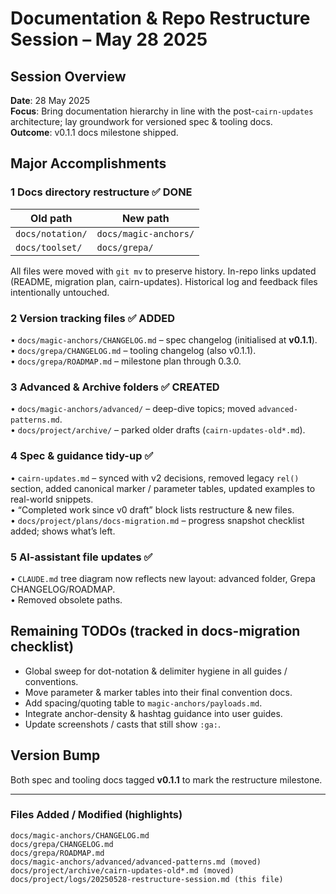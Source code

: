 # Documentation & Repo Restructure Session – May 28 2025

<!-- :M: tldr moved notation → cairns, toolset → cairn, created changelogs, roadmap, archives -->

## Session Overview

**Date**: 28 May 2025  
**Focus**: Bring documentation hierarchy in line with the post-`cairn-updates` architecture; lay groundwork for versioned spec & tooling docs.  
**Outcome**: v0.1.1 docs milestone shipped.

## Major Accomplishments

### 1  Docs directory restructure ✅ DONE

| Old path | New path |
|----------|----------|
| `docs/notation/` | `docs/magic-anchors/` |
| `docs/toolset/`  | `docs/grepa/`        |

All files were moved with `git mv` to preserve history.  In-repo links updated (README, migration plan, cairn-updates).  Historical log and feedback files intentionally untouched.

### 2  Version tracking files ✅ ADDED

• `docs/magic-anchors/CHANGELOG.md` – spec changelog (initialised at **v0.1.1**).  
• `docs/grepa/CHANGELOG.md` – tooling changelog (also v0.1.1).  
• `docs/grepa/ROADMAP.md` – milestone plan through 0.3.0.

### 3  Advanced & Archive folders ✅ CREATED

• `docs/magic-anchors/advanced/` – deep-dive topics; moved `advanced-patterns.md`.  
• `docs/project/archive/` – parked older drafts (`cairn-updates-old*.md`).

### 4  Spec & guidance tidy-up ✅

• `cairn-updates.md` – synced with v2 decisions, removed legacy `rel()` section, added canonical marker / parameter tables, updated examples to real-world snippets.  
• “Completed work since v0 draft” block lists restructure & new files.  
• `docs/project/plans/docs-migration.md` – progress snapshot checklist added; shows what’s left.

### 5  AI-assistant file updates ✅

• `CLAUDE.md` tree diagram now reflects new layout: advanced folder, Grepa CHANGELOG/ROADMAP.  
• Removed obsolete paths.

## Remaining TODOs (tracked in docs-migration checklist)

- Global sweep for dot-notation & delimiter hygiene in all guides / conventions.  
- Move parameter & marker tables into their final convention docs.  
- Add spacing/quoting table to `magic-anchors/payloads.md`.  
- Integrate anchor-density & hashtag guidance into user guides.  
- Update screenshots / casts that still show `:ga:`.

## Version Bump

Both spec and tooling docs tagged **v0.1.1** to mark the restructure milestone.

---

### Files Added / Modified (highlights)

```
docs/magic-anchors/CHANGELOG.md
docs/grepa/CHANGELOG.md
docs/grepa/ROADMAP.md
docs/magic-anchors/advanced/advanced-patterns.md (moved)
docs/project/archive/cairn-updates-old*.md (moved)
docs/project/logs/20250528-restructure-session.md (this file)
```
